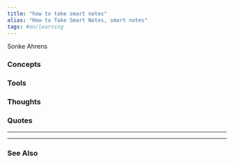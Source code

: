 ```yaml
---
title: "how to take smart notes"
alias: "How to Take Smart Notes, smart notes"
tags: #on/learning 
---
```

Sonke Ahrens

### Concepts

### Tools

### Thoughts

### Quotes
---


----
### See Also	